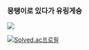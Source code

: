 ### 뭉탱이로 있다가 유링게슝

![](https://upload3.inven.co.kr/upload/2021/07/06/bbs/i013479325232.gif)

[![Solved.ac프로필](http://mazassumnida.wtf/api/v2/generate_badge?boj=mungtaeng2)](https://solved.ac/mungtaeng2)  
